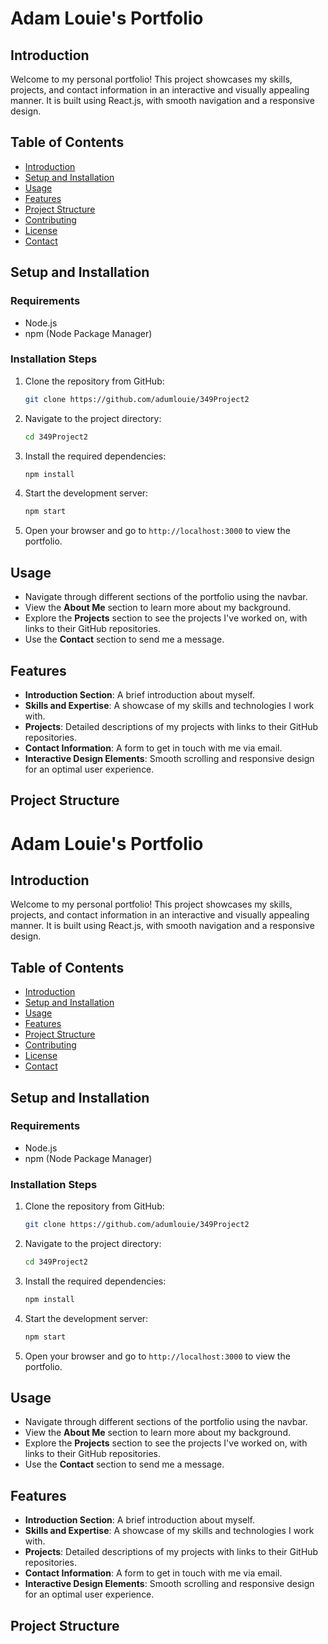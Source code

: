 # Adam Louie's Portfolio

## Introduction

Welcome to my personal portfolio! This project showcases my skills, projects, and contact information in an interactive and visually appealing manner. It is built using React.js, with smooth navigation and a responsive design.

## Table of Contents

-   [Introduction](#introduction)
-   [Setup and Installation](#setup-and-installation)
-   [Usage](#usage)
-   [Features](#features)
-   [Project Structure](#project-structure)
-   [Contributing](#contributing)
-   [License](#license)
-   [Contact](#contact)

## Setup and Installation

### Requirements

-   Node.js
-   npm (Node Package Manager)

### Installation Steps

1. Clone the repository from GitHub:
    ```sh
    git clone https://github.com/adumlouie/349Project2
    ```
2. Navigate to the project directory:
    ```sh
    cd 349Project2
    ```
3. Install the required dependencies:
    ```sh
    npm install
    ```
4. Start the development server:
    ```sh
    npm start
    ```
5. Open your browser and go to `http://localhost:3000` to view the portfolio.

## Usage

-   Navigate through different sections of the portfolio using the navbar.
-   View the **About Me** section to learn more about my background.
-   Explore the **Projects** section to see the projects I've worked on, with links to their GitHub repositories.
-   Use the **Contact** section to send me a message.

## Features

-   **Introduction Section**: A brief introduction about myself.
-   **Skills and Expertise**: A showcase of my skills and technologies I work with.
-   **Projects**: Detailed descriptions of my projects with links to their GitHub repositories.
-   **Contact Information**: A form to get in touch with me via email.
-   **Interactive Design Elements**: Smooth scrolling and responsive design for an optimal user experience.

## Project Structure

# Adam Louie's Portfolio

## Introduction

Welcome to my personal portfolio! This project showcases my skills, projects, and contact information in an interactive and visually appealing manner. It is built using React.js, with smooth navigation and a responsive design.

## Table of Contents

-   [Introduction](#introduction)
-   [Setup and Installation](#setup-and-installation)
-   [Usage](#usage)
-   [Features](#features)
-   [Project Structure](#project-structure)
-   [Contributing](#contributing)
-   [License](#license)
-   [Contact](#contact)

## Setup and Installation

### Requirements

-   Node.js
-   npm (Node Package Manager)

### Installation Steps

1. Clone the repository from GitHub:
    ```sh
    git clone https://github.com/adumlouie/349Project2
    ```
2. Navigate to the project directory:
    ```sh
    cd 349Project2
    ```
3. Install the required dependencies:
    ```sh
    npm install
    ```
4. Start the development server:
    ```sh
    npm start
    ```
5. Open your browser and go to `http://localhost:3000` to view the portfolio.

## Usage

-   Navigate through different sections of the portfolio using the navbar.
-   View the **About Me** section to learn more about my background.
-   Explore the **Projects** section to see the projects I've worked on, with links to their GitHub repositories.
-   Use the **Contact** section to send me a message.

## Features

-   **Introduction Section**: A brief introduction about myself.
-   **Skills and Expertise**: A showcase of my skills and technologies I work with.
-   **Projects**: Detailed descriptions of my projects with links to their GitHub repositories.
-   **Contact Information**: A form to get in touch with me via email.
-   **Interactive Design Elements**: Smooth scrolling and responsive design for an optimal user experience.

## Project Structure
